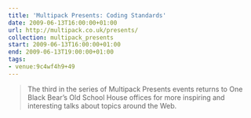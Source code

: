 ```yaml
---
title: 'Multipack Presents: Coding Standards'
date: 2009-06-13T16:00:00+01:00
url: http://multipack.co.uk/presents/
collection: multipack_presents
start: 2009-06-13T16:00:00+01:00
end: 2009-06-13T19:00:00+01:00
tags:
- venue:9c4wf4h9+49
---
```

> The third in the series of Multipack Presents events returns to One Black Bear’s Old School House offices for more inspiring and interesting talks about topics around the Web.
